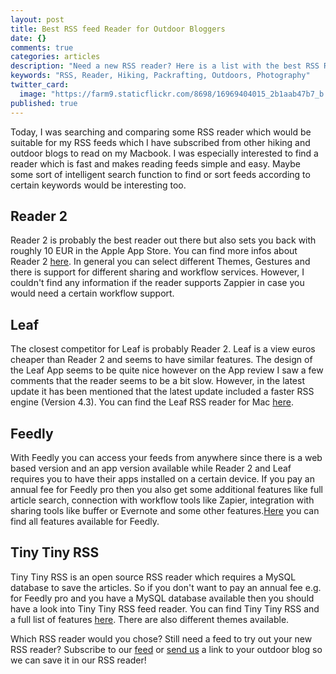 ```yaml
---
layout: post
title: Best RSS feed Reader for Outdoor Bloggers
date: {}
comments: true
categories: articles
description: "Need a new RSS reader? Here is a list with the best RSS Reader for Outdoor Bloggers."
keywords: "RSS, Reader, Hiking, Packrafting, Outdoors, Photography"
twitter_card: 
  image: "https://farm9.staticflickr.com/8698/16969404015_2b1aab47b7_b.jpg"
published: true
---
```


Today, I was searching and comparing some RSS reader which would be suitable for my RSS feeds which I have subscribed from other hiking and outdoor blogs to read on my Macbook. I was especially interested to find a reader which is fast and makes reading feeds simple and easy. Maybe some sort of intelligent search function to find or sort feeds according to certain keywords would be interesting too. 

## Reader 2
Reader 2 is probably the best reader out there but also sets you back with roughly 10 EUR in the Apple App Store. You can find more infos about Reader 2 [here](http://reederapp.com/mac/). In general you can select different Themes, Gestures and there is support for different sharing and workflow services. However, I couldn't find any information if the reader supports Zappier in case you would need a certain workflow support. 

## Leaf
The closest competitor for Leaf is probably Reader 2. Leaf is a view euros cheaper than Reader 2 and seems to have similar features. The design of the Leaf App seems to be quite nice however on the App review I saw a few comments that the reader seems to be a bit slow. However, in the latest update it has been mentioned that the latest update included a faster RSS engine (Version 4.3). You can find the Leaf RSS reader for Mac [here](https://itunes.apple.com/us/app/leaf-rss-news-reader/id576338668?mt=12). 

## Feedly
With Feedly you can access your feeds from anywhere since there is a web based version and an app version available while Reader 2 and Leaf requires you to have their apps installed on a certain device. If you pay an annual fee for Feedly pro then you also get some additional features like full article search, connection with workflow tools like Zapier, integration with sharing tools like buffer or Evernote and some other features.[Here](https://feedly.com/i/pro) you can find all features available for Feedly. 

## Tiny Tiny RSS
Tiny Tiny RSS is an open source RSS reader which requires a MySQL database to save the articles. So if you don't want to pay an annual fee e.g. for Feedly pro and you have a MySQL database available then you should have a look into Tiny Tiny RSS feed reader. You can find Tiny Tiny RSS and a full list of features [here](http://tt-rss.org/redmine/projects/tt-rss/wiki). There are also different themes available. 

Which RSS reader would you chose? Still need a feed to try out your new RSS reader? Subscribe to our <a href="http://www.hikeventures.com/atom.xml">feed</a> or <a href="http://www.hikeventures.com/contact/">send us</a> a link to your outdoor blog so we can save it in our RSS reader!

